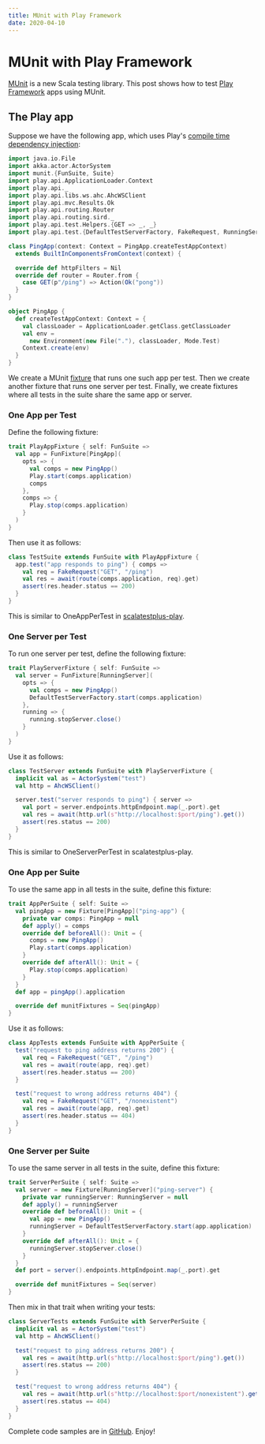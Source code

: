```yaml
---
title: MUnit with Play Framework
date: 2020-04-10
---
```

# MUnit with Play Framework

[MUnit](https://scalameta.org/munit/ "MUnit website") is a new Scala testing library. This post shows how to test
[Play Framework](https://www.playframework.com/ "Play Framework website") apps using MUnit.

## The Play app

Suppose we have the following app, which uses Play's [compile time dependency injection](https://www.playframework.com/documentation/2.8.x/ScalaCompileTimeDependencyInjection "Compile time dependency injection"):

```scala mdoc:invisible
import java.io.File
import akka.actor.ActorSystem
import munit.{FunSuite, Suite}
import play.api.ApplicationLoader.Context
import play.api._
import play.api.libs.ws.ahc.AhcWSClient
import play.api.mvc.Results.Ok
import play.api.routing.Router
import play.api.routing.sird._
import play.api.test.Helpers.{GET => _, _}
import play.api.test.{DefaultTestServerFactory, FakeRequest, RunningServer}
```

```scala mdoc:silent
class PingApp(context: Context = PingApp.createTestAppContext)
  extends BuiltInComponentsFromContext(context) {

  override def httpFilters = Nil
  override def router = Router.from {
    case GET(p"/ping") => Action(Ok("pong"))
  }
}

object PingApp {
  def createTestAppContext: Context = {
    val classLoader = ApplicationLoader.getClass.getClassLoader
    val env =
      new Environment(new File("."), classLoader, Mode.Test)
    Context.create(env)
  }
}
```

We create a MUnit [fixture](https://scalameta.org/munit/docs/fixtures.html "MUnit fixtures") that runs one such app per 
test. Then we create another fixture that runs one server per test. Finally, we create fixtures where all tests
in the suite share the same app or server.

### One App per Test

Define the following fixture:

```scala mdoc:silent
trait PlayAppFixture { self: FunSuite =>
  val app = FunFixture[PingApp](
    opts => {
      val comps = new PingApp()
      Play.start(comps.application)
      comps
    },
    comps => {
      Play.stop(comps.application)
    }
  )
}
```

Then use it as follows:

```scala mdoc:compile-only
class TestSuite extends FunSuite with PlayAppFixture {
  app.test("app responds to ping") { comps =>
    val req = FakeRequest("GET", "/ping")
    val res = await(route(comps.application, req).get)
    assert(res.header.status == 200)
  }
}
```

This is similar to OneAppPerTest in [scalatestplus-play](https://github.com/playframework/scalatestplus-play "scalatestplus-play").

### One Server per Test

To run one server per test, define the following fixture:

```scala mdoc:silent
trait PlayServerFixture { self: FunSuite =>
  val server = FunFixture[RunningServer](
    opts => {
      val comps = new PingApp()
      DefaultTestServerFactory.start(comps.application)
    },
    running => {
      running.stopServer.close()
    }
  )
}
```

Use it as follows:

```scala mdoc:compile-only
class TestServer extends FunSuite with PlayServerFixture {
  implicit val as = ActorSystem("test")
  val http = AhcWSClient()

  server.test("server responds to ping") { server =>
    val port = server.endpoints.httpEndpoint.map(_.port).get
    val res = await(http.url(s"http://localhost:$port/ping").get())
    assert(res.status == 200)
  }
}
```

This is similar to OneServerPerTest in scalatestplus-play. 

### One App per Suite

To use the same app in all tests in the suite, define this fixture:

```scala mdoc:silent
trait AppPerSuite { self: Suite =>
  val pingApp = new Fixture[PingApp]("ping-app") {
    private var comps: PingApp = null
    def apply() = comps
    override def beforeAll(): Unit = {
      comps = new PingApp()
      Play.start(comps.application)
    }
    override def afterAll(): Unit = {
      Play.stop(comps.application)
    }
  }
  def app = pingApp().application

  override def munitFixtures = Seq(pingApp)
}
```

Use it as follows:

```scala mdoc:compile-only
class AppTests extends FunSuite with AppPerSuite {
  test("request to ping address returns 200") {
    val req = FakeRequest("GET", "/ping")
    val res = await(route(app, req).get)
    assert(res.header.status == 200)
  }

  test("request to wrong address returns 404") {
    val req = FakeRequest("GET", "/nonexistent")
    val res = await(route(app, req).get)
    assert(res.header.status == 404)
  }
}
```

### One Server per Suite

To use the same server in all tests in the suite, define this fixture:

```scala mdoc:silent
trait ServerPerSuite { self: Suite =>
  val server = new Fixture[RunningServer]("ping-server") {
    private var runningServer: RunningServer = null
    def apply() = runningServer
    override def beforeAll(): Unit = {
      val app = new PingApp()
      runningServer = DefaultTestServerFactory.start(app.application)
    }
    override def afterAll(): Unit = {
      runningServer.stopServer.close()
    }
  }
  def port = server().endpoints.httpEndpoint.map(_.port).get

  override def munitFixtures = Seq(server)
}
```

Then mix in that trait when writing your tests:

```scala mdoc:compile-only
class ServerTests extends FunSuite with ServerPerSuite {
  implicit val as = ActorSystem("test")
  val http = AhcWSClient()

  test("request to ping address returns 200") {
    val res = await(http.url(s"http://localhost:$port/ping").get())
    assert(res.status == 200)
  }

  test("request to wrong address returns 404") {
    val res = await(http.url(s"http://localhost:$port/nonexistent").get())
    assert(res.status == 404)
  }
}
```

Complete code samples are in [GitHub](https://github.com/malliina/blog/blob/master/code/test/com/malliina/code/MUnitPlay.scala). 
Enjoy!